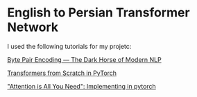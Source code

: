 # English to Persian Transformer Network

I used the following tutorials for my projetc:

[Byte Pair Encoding — The Dark Horse of Modern NLP](https://towardsdatascience.com/byte-pair-encoding-the-dark-horse-of-modern-nlp-eb36c7df4f10)

[Transformers from Scratch in PyTorch](https://medium.com/the-dl/transformers-from-scratch-in-pytorch-8777e346ca51)

["Attention is All You Need": Implementing in pytorch](https://colab.research.google.com/github/bentrevett/pytorch-seq2seq/blob/master/6%20-%20Attention%20is%20All%20You%20Need.ipynb#scrollTo=f4-9p7VwnUKA)

